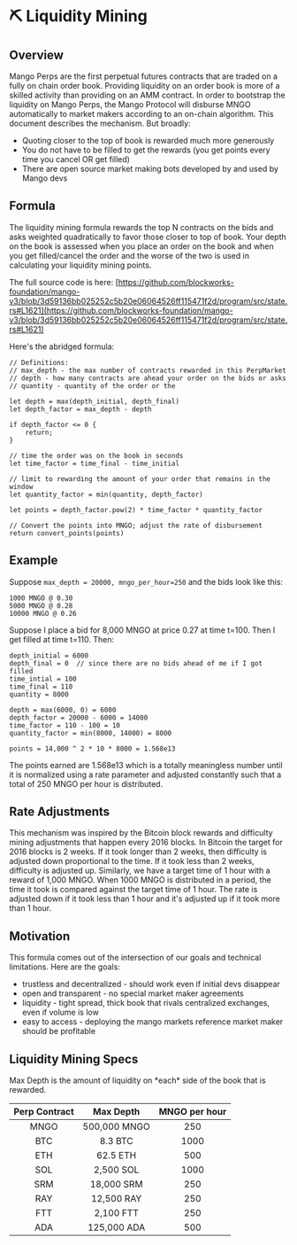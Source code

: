 # ⛏ Liquidity Mining

## Overview

Mango Perps are the first perpetual futures contracts that are traded on a fully on chain order book. Providing liquidity on an order book is more of a skilled activity than providing on an AMM contract. In order to bootstrap the liquidity on Mango Perps, the Mango Protocol will disburse MNGO automatically to market makers according to an on-chain algorithm. This document describes the mechanism. But broadly:

* Quoting closer to the top of book is rewarded much more generously
* You do not have to be filled to get the rewards (you get points every time you cancel OR get filled)
* There are open source market making bots developed by and used by Mango devs

## Formula

The liquidity mining formula rewards the top N contracts on the bids and asks weighted quadratically to favor those closer to top of book. Your depth on the book is assessed when you place an order on the book and when you get filled/cancel the order and the worse of the two is used in calculating your liquidity mining points.&#x20;

The full source code is here: [https://github.com/blockworks-foundation/mango-v3/blob/3d59136bb025252c5b20e06064526ff115471f2d/program/src/state.rs#L1621](https://github.com/blockworks-foundation/mango-v3/blob/3d59136bb025252c5b20e06064526ff115471f2d/program/src/state.rs#L1621)

Here's the abridged formula:

```
// Definitions:
// max_depth - the max number of contracts rewarded in this PerpMarket
// depth - how many contracts are ahead your order on the bids or asks
// quantity - quantity of the order or the 

let depth = max(depth_initial, depth_final)
let depth_factor = max_depth - depth

if depth_factor <= 0 {
    return;
}

// time the order was on the book in seconds
let time_factor = time_final - time_initial

// limit to rewarding the amount of your order that remains in the window
let quantity_factor = min(quantity, depth_factor)

let points = depth_factor.pow(2) * time_factor * quantity_factor

// Convert the points into MNGO; adjust the rate of disbursement
return convert_points(points)

```

## Example

Suppose `max_depth = 20000, mngo_per_hour=250` and the bids look like this:

```
1000 MNGO @ 0.30
5000 MNGO @ 0.28
10000 MNGO @ 0.26
```

Suppose I place a bid for 8,000 MNGO at price 0.27 at time t=100. Then I get filled at time t=110. Then:

```
depth_initial = 6000
depth_final = 0  // since there are no bids ahead of me if I got filled
time_intial = 100
time_final = 110
quantity = 8000

depth = max(6000, 0) = 6000
depth_factor = 20000 - 6000 = 14000
time_factor = 110 - 100 = 10
quantity_factor = min(8000, 14000) = 8000

points = 14,000 ^ 2 * 10 * 8000 = 1.568e13

```

The points earned are 1.568e13 which is a totally meaningless number until it is normalized using a rate parameter and adjusted constantly such that a total of 250 MNGO per hour is distributed.

## Rate Adjustments

This mechanism was inspired by the Bitcoin block rewards and difficulty mining adjustments that happen every 2016 blocks. In Bitcoin the target for 2016 blocks is 2 weeks. If it took longer than 2 weeks, then difficulty is adjusted down proportional to the time. If it took less than 2 weeks, difficulty is adjusted up. Similarly, we have a target time of 1 hour with a reward of 1,000 MNGO. When 1000 MNGO is distributed in a period, the time it took is compared against the target time of 1 hour. The rate is adjusted down if it took less than 1 hour and it's adjusted up if it took more than 1 hour.

## Motivation

This formula comes out of the intersection of our goals and technical limitations. Here are the goals:

* trustless and decentralized - should work even if initial devs disappear
* open and transparent - no special market maker agreements
* liquidity - tight spread, thick book that rivals centralized exchanges, even if volume is low
* easy to access - deploying the mango markets reference market maker should be profitable&#x20;

## Liquidity Mining Specs

Max Depth is the amount of liquidity on \*each\* side of the book that is rewarded.&#x20;

| Perp Contract |   Max Depth  | MNGO per hour |
| :-----------: | :----------: | :-----------: |
|      MNGO     | 500,000 MNGO |      250      |
|      BTC      |    8.3 BTC   |      1000     |
|      ETH      |   62.5 ETH   |      500      |
|      SOL      |   2,500 SOL  |      1000     |
|      SRM      |  18,000 SRM  |      250      |
|      RAY      |  12,500 RAY  |      250      |
|      FTT      |   2,100 FTT  |      250      |
|      ADA      |  125,000 ADA |      500      |

